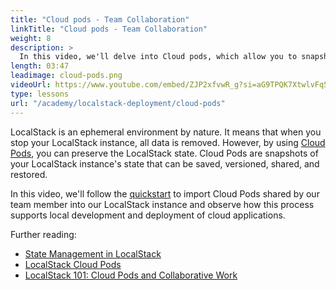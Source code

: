 ```yaml
---
title: "Cloud pods - Team Collaboration"
linkTitle: "Cloud pods - Team Collaboration"
weight: 8
description: >
  In this video, we'll delve into Cloud pods, which allow you to snapshot the present state of your LocalStack instance and share it with your team. We'll load a Cloud Pod in our environment through the Web Application. This Cloud Pod will load the infrastructure and application onto our currently active LocalStack instance without manually deploying any resources.
length: 03:47
leadimage: cloud-pods.png
videoUrl: https://www.youtube.com/embed/ZJP2xfvwR_g?si=aG9TPQK7XtwlvFq5
type: lessons
url: "/academy/localstack-deployment/cloud-pods"
---
```


LocalStack is an ephemeral environment by nature.
It means that when you stop your LocalStack instance, all data is removed.
However, by using [Cloud Pods](https://docs.localstack.cloud/user-guide/state-management/cloud-pods/), you can preserve the LocalStack state.
Cloud Pods are snapshots of your LocalStack instance's state that can be saved, versioned, shared, and restored.

In this video, we'll follow the [quickstart](https://app.localstack.cloud/quickstart) to import Cloud Pods shared by our team member into our LocalStack instance and observe how this process supports local development and deployment of cloud applications.

Further reading:

- [State Management in LocalStack](https://docs.localstack.cloud/user-guide/state-management/)
- [LocalStack Cloud Pods](https://hashnode.localstack.cloud/localstack-cloud-pods)
- [LocalStack 101: Cloud Pods and Collaborative Work](https://youtu.be/InqTdSvxuag)
